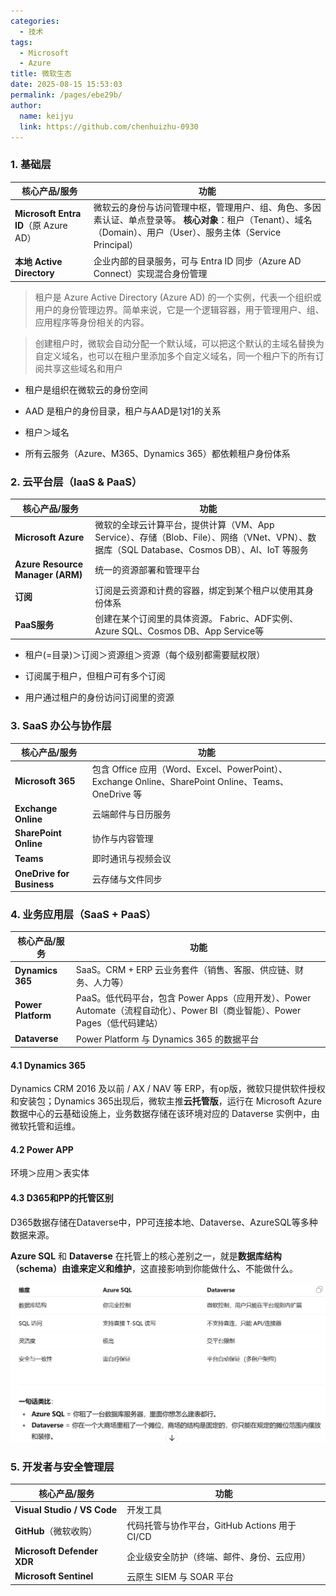 ```yaml
---
categories: 
  - 技术
tags: 
  - Microsoft
  - Azure
title: 微软生态
date: 2025-08-15 15:53:03
permalink: /pages/ebe29b/
author: 
  name: keijyu
  link: https://github.com/chenhuizhu-0930
---
```


### 1. 基础层

| 核心产品/服务                         | 功能                                                         |
| ------------------------------------- | ------------------------------------------------------------ |
| **Microsoft Entra ID**（原 Azure AD） | 微软云的身份与访问管理中枢，管理用户、组、角色、多因素认证、单点登录等。 **核心对象**：租户（Tenant）、域名（Domain）、用户（User）、服务主体（Service Principal） |
| **本地 Active Directory**             | 企业内部的目录服务，可与 Entra ID 同步（Azure AD Connect）实现混合身份管理 |

> 租户是 Azure Active Directory (Azure AD) 的一个实例，代表一个组织或用户的身份管理边界。简单来说，它是一个逻辑容器，用于管理用户、组、应用程序等身份相关的内容。

> 创建租户时，微软会自动分配一个默认域，可以把这个默认的主域名替换为自定义域名，也可以在租户里添加多个自定义域名，同一个租户下的所有订阅共享这些域名和用户

- 租户是组织在微软云的身份空间

- AAD 是租户的身份目录，租户与AAD是1对1的关系

- 租户＞域名

- 所有云服务（Azure、M365、Dynamics 365）都依赖租户身份体系

### 2. 云平台层（IaaS & PaaS）

| 核心产品/服务                    | 功能                                                         |
| -------------------------------- | ------------------------------------------------------------ |
| **Microsoft Azure**              | 微软的全球云计算平台，提供计算（VM、App Service）、存储（Blob、File）、网络（VNet、VPN）、数据库（SQL Database、Cosmos DB）、AI、IoT 等服务 |
| **Azure Resource Manager (ARM)** | 统一的资源部署和管理平台                                     |
| **订阅**                         | 订阅是云资源和计费的容器，绑定到某个租户以使用其身份体系     |
| **PaaS服务**                     | 创建在某个订阅里的具体资源。 Fabric、ADF实例、Azure SQL、Cosmos DB、App Service等 |

- 租户(=目录)＞订阅＞资源组＞资源（每个级别都需要赋权限）

- 订阅属于租户，但租户可有多个订阅

- 用户通过租户的身份访问订阅里的资源

### 3. SaaS 办公与协作层

| 核心产品/服务             | 功能                                                         |
| ------------------------- | ------------------------------------------------------------ |
| **Microsoft 365**         | 包含 Office 应用（Word、Excel、PowerPoint）、Exchange Online、SharePoint Online、Teams、OneDrive 等 |
| **Exchange Online**       | 云端邮件与日历服务                                           |
| **SharePoint Online**     | 协作与内容管理                                               |
| **Teams**                 | 即时通讯与视频会议                                           |
| **OneDrive for Business** | 云存储与文件同步                                             |

### 4. 业务应用层（SaaS + PaaS）

| 核心产品/服务      | 功能                                                         |
| ------------------ | ------------------------------------------------------------ |
| **Dynamics 365**   | SaaS。CRM + ERP 云业务套件（销售、客服、供应链、财务、人力等） |
| **Power Platform** | PaaS。低代码平台，包含 Power Apps（应用开发）、Power Automate（流程自动化）、Power BI（商业智能）、Power Pages（低代码建站） |
| **Dataverse**      | Power Platform 与 Dynamics 365 的数据平台                    |

#### 4.1 Dynamics 365

Dynamics CRM 2016 及以前 / AX / NAV 等 ERP，有op版，微软只提供软件授权和安装包；Dynamics 365出现后，微软主推**云托管版**，运行在 Microsoft Azure 数据中心的云基础设施上，业务数据存储在该环境对应的 Dataverse 实例中，由微软托管和运维。

#### 4.2 **Power APP**

环境＞应用＞表实体

#### 4.3 D365和PP的托管区别

D365数据存储在Dataverse中，PP可连接本地、Dataverse、AzureSQL等多种数据来源。

**Azure SQL** 和 **Dataverse** 在托管上的核心差别之一，就是**数据库结构（schema）由谁来定义和维护**，这直接影响到你能做什么、不能做什么。

<img src="https://raw.githubusercontent.com/chenhuizhu-0930/picx-images-hosting/master/202508151533564.png" style="zoom: 67%;" />

### 5. 开发者与安全管理层

| 核心产品/服务               | 功能                                          |
| --------------------------- | --------------------------------------------- |
| **Visual Studio / VS Code** | 开发工具                                      |
| **GitHub**（微软收购）      | 代码托管与协作平台，GitHub Actions 用于 CI/CD |
| **Microsoft Defender XDR**  | 企业级安全防护（终端、邮件、身份、云应用）    |
| **Microsoft Sentinel**      | 云原生 SIEM 与 SOAR 平台                      |

